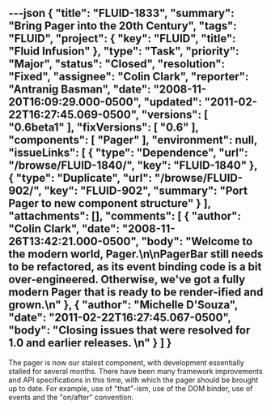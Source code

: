 ---json
{
  "title": "FLUID-1833",
  "summary": "Bring Pager into the 20th Century",
  "tags": "FLUID",
  "project": {
    "key": "FLUID",
    "title": "Fluid Infusion"
  },
  "type": "Task",
  "priority": "Major",
  "status": "Closed",
  "resolution": "Fixed",
  "assignee": "Colin Clark",
  "reporter": "Antranig Basman",
  "date": "2008-11-20T16:09:29.000-0500",
  "updated": "2011-02-22T16:27:45.069-0500",
  "versions": [
    "0.6beta1"
  ],
  "fixVersions": [
    "0.6"
  ],
  "components": [
    "Pager"
  ],
  "environment": null,
  "issueLinks": [
    {
      "type": "Dependence",
      "url": "/browse/FLUID-1840/",
      "key": "FLUID-1840"
    },
    {
      "type": "Duplicate",
      "url": "/browse/FLUID-902/",
      "key": "FLUID-902",
      "summary": "Port Pager to new component structure"
    }
  ],
  "attachments": [],
  "comments": [
    {
      "author": "Colin Clark",
      "date": "2008-11-26T13:42:21.000-0500",
      "body": "Welcome to the modern world, Pager.\n\nPagerBar still needs to be refactored, as its event binding code is a bit over-engineered. Otherwise, we've got a fully modern Pager that is ready to be render-ified and grown.\n"
    },
    {
      "author": "Michelle D'Souza",
      "date": "2011-02-22T16:27:45.067-0500",
      "body": "Closing issues that were resolved for 1.0 and earlier releases.&#x20;\n"
    }
  ]
}
---
The pager is now our stalest component, with development essentially stalled for several months. There have been many framework improvements and API specifications in this time, with which the pager should be brought up to date. For example, use of "that"-ism, use of the DOM binder, use of events and the "on/after" convention.

        